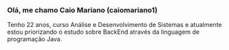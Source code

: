### Olá, me chamo Caio Mariano (caiomariano1) 
Tenho 22 anos, curso Análise e Desenvolvimento de Sistemas e atualmente estou priorizando o estudo sobre BackEnd através da linguagem de programação Java.

